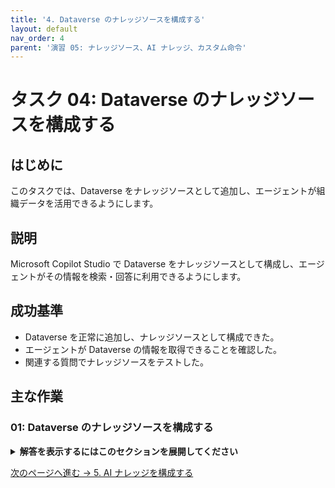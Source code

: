 ```yaml
---
title: '4. Dataverse のナレッジソースを構成する'
layout: default
nav_order: 4
parent: '演習 05: ナレッジソース、AI ナレッジ、カスタム命令'
---
```


# タスク 04: Dataverse のナレッジソースを構成する

## はじめに

このタスクでは、Dataverse をナレッジソースとして追加し、エージェントが組織データを活用できるようにします。

## 説明

Microsoft Copilot Studio で Dataverse をナレッジソースとして構成し、エージェントがその情報を検索・回答に利用できるようにします。

## 成功基準

- Dataverse を正常に追加し、ナレッジソースとして構成できた。
- エージェントが Dataverse の情報を取得できることを確認した。
- 関連する質問でナレッジソースをテストした。

## 主な作業

### 01: Dataverse のナレッジソースを構成する

<details markdown="block">
  <summary><strong>解答を表示するにはこのセクションを展開してください</strong></summary>

1. 上部バーの **ナレッジ** を選択します。

1. **ナレッジソースの追加** から **Dataverse** を選択します。

1. 必要な接続情報を入力し、Dataverse を追加します。

1. エージェントで Dataverse の情報が利用できることを確認します。

</details>

[次のページへ進む → 5. AI ナレッジを構成する](0505.md)
